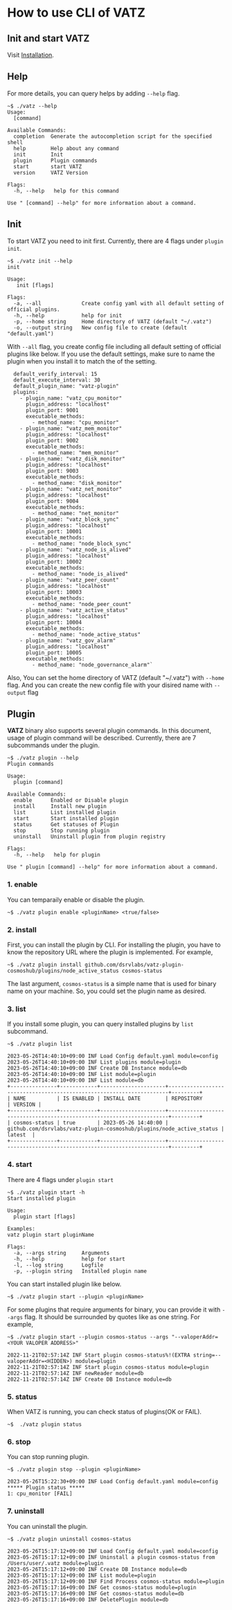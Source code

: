 # How to use CLI of VATZ

## Init and start VATZ

Visit [Installation](./installation.md).


## Help
For more details, you can query helps by adding `--help` flag. 
```
~$ ./vatz --help
Usage:
  [command]

Available Commands:
  completion  Generate the autocompletion script for the specified shell
  help        Help about any command
  init        Init
  plugin      Plugin commands
  start       start VATZ
  version     VATZ Version

Flags:
  -h, --help   help for this command

Use " [command] --help" for more information about a command.
```


## Init
To start VATZ you need to init first. Currently, there are 4 flags under `plugin init`. 
```
~$ ./vatz init --help
init

Usage:
   init [flags]

Flags:
  -a, --all             Create config yaml with all default setting of official plugins.
  -h, --help            help for init
  -p, --home string     Home directory of VATZ (default "~/.vatz")
  -o, --output string   New config file to create (default "default.yaml")
```
With `--all` flag, you create config file including all default setting of official plugins like below. If you use the default settings, make sure to name the plugin when you install it to match the <pluginName> of the setting.
```
  default_verify_interval: 15
  default_execute_interval: 30
  default_plugin_name: "vatz-plugin"
  plugins:
    - plugin_name: "vatz_cpu_monitor"
      plugin_address: "localhost"
      plugin_port: 9001
      executable_methods:
        - method_name: "cpu_monitor"
    - plugin_name: "vatz_mem_monitor"
      plugin_address: "localhost"
      plugin_port: 9002
      executable_methods:
        - method_name: "mem_monitor"
    - plugin_name: "vatz_disk_monitor"
      plugin_address: "localhost"
      plugin_port: 9003
      executable_methods:
        - method_name: "disk_monitor"
    - plugin_name: "vatz_net_monitor"
      plugin_address: "localhost"
      plugin_port: 9004
      executable_methods:
        - method_name: "net_monitor"
    - plugin_name: "vatz_block_sync"
      plugin_address: "localhost"
      plugin_port: 10001
      executable_methods:
        - method_name: "node_block_sync"
    - plugin_name: "vatz_node_is_alived"
      plugin_address: "localhost"
      plugin_port: 10002
      executable_methods:
        - method_name: "node_is_alived"
    - plugin_name: "vatz_peer_count"
      plugin_address: "localhost"
      plugin_port: 10003
      executable_methods:
        - method_name: "node_peer_count"
    - plugin_name: "vatz_active_status"
      plugin_address: "localhost"
      plugin_port: 10004
      executable_methods:
        - method_name: "node_active_status"
    - plugin_name: "vatz_gov_alarm"
      plugin_address: "localhost"
      plugin_port: 10005
      executable_methods:
        - method_name: "node_governance_alarm"`
```

Also, You can set the home directory of VATZ (default "~/.vatz") with `--home` flag.
And you can create the new config file with your disired name with `--output` flag


## Plugin

  **VATZ** binary also supports several plugin commands. In this document, usage of plugin command will be described. Currently, there are 7 subcommands under the plugin. 

  ```
  ~$ ./vatz plugin --help
  Plugin commands

  Usage:
    plugin [command]

  Available Commands:
    enable      Enabled or Disable plugin
    install     Install new plugin
    list        List installed plugin
    start       Start installed plugin
    status      Get statuses of Plugin
    stop        Stop running plugin
    uninstall   Uninstall plugin from plugin registry

  Flags:
    -h, --help   help for plugin

  Use " plugin [command] --help" for more information about a command.
  ```
  ### 1. enable
  You can temparaily enable or disable the plugin.
  ```
  ~$ ./vatz plugin enable <pluginName> <true/false>
  ```
  ### 2. install
  
  First, you can install the plugin by CLI. For installing the plugin, you have to know the repository URL where the plugin is implemented.
  For example, 
  ```
  ~$ ./vatz plugin install github.com/dsrvlabs/vatz-plugin-cosmoshub/plugins/node_active_status cosmos-status
  ```

  The last argument, `cosmos-status` is a simple name that is used for binary name on your machine. So, you could set the plugin name as desired.
  ### 3. list
  If you install some plugin, you can query installed plugins by `list` subcommand.

  ```
  ~$ ./vatz plugin list
  ```
  ```
  2023-05-26T14:40:10+09:00 INF Load Config default.yaml module=config
  2023-05-26T14:40:10+09:00 INF List plugins module=plugin
  2023-05-26T14:40:10+09:00 INF Create DB Instance module=db
  2023-05-26T14:40:10+09:00 INF List module=plugin
  2023-05-26T14:40:10+09:00 INF List module=db
  +---------------+------------+---------------------+----------------------------------------------------------------------+---------+
  | NAME          | IS ENABLED | INSTALL DATE        | REPOSITORY                                                           | VERSION |
  +---------------+------------+---------------------+----------------------------------------------------------------------+---------+
  | cosmos-status | true       | 2023-05-26 14:40:00 | github.com/dsrvlabs/vatz-plugin-cosmoshub/plugins/node_active_status | latest  |
  +---------------+------------+---------------------+----------------------------------------------------------------------+---------+
  ```
  ### 4. start
  There are 4 flags under `plugin start`

  ```
  ~$ ./vatz plugin start -h
  Start installed plugin

  Usage:
    plugin start [flags]

  Examples:
  vatz plugin start pluginName

  Flags:
    -a, --args string     Arguments
    -h, --help            help for start
    -l, --log string      Logfile
    -p, --plugin string   Installed plugin name
  ```

  You can start installed plugin like below.
  ```
  ~$ ./vatz plugin start --plugin <pluginName>
  ```
  For some plugins that require arguments for binary, you can provide it with `--args` flag. It should be surrounded by quotes like as one string. For example,

  ```
  ~$ ./vatz plugin start --plugin cosmos-status --args "--valoperAddr=<YOUR VALOPER ADDRESS>" 
  ```

  ```
  2022-11-21T02:57:14Z INF Start plugin cosmos-status%!(EXTRA string=--valoperAddr=<HIDDEN>) module=plugin
  2022-11-21T02:57:14Z INF Start plugin cosmos-status module=plugin
  2022-11-21T02:57:14Z INF newReader module=db
  2022-11-21T02:57:14Z INF Create DB Instance module=db
  ```

### 5. status
When VATZ is running, you can check status of plugins(OK or FAIL).

  ```
  ~$  ./vatz plugin status
  ```

### 6. stop
You can stop running plugin.
  ```
  ~$ ./vatz plugin stop --plugin <pluginName>
  ```
  ```
  2023-05-26T15:22:30+09:00 INF Load Config default.yaml module=config
  ***** Plugin status *****
  1: cpu_monitor [FAIL]
  ```
### 7. uninstall
You can uninstall the plugin.

  ```
  ~$ ./vatz plugin uninstall cosmos-status
  ```
  ```
  2023-05-26T15:17:12+09:00 INF Load Config default.yaml module=config
  2023-05-26T15:17:12+09:00 INF Uninstall a plugin cosmos-status from /Users/user/.vatz module=plugin
  2023-05-26T15:17:12+09:00 INF Create DB Instance module=db
  2023-05-26T15:17:12+09:00 INF List module=plugin
  2023-05-26T15:17:12+09:00 INF Find Process cosmos-status module=plugin
  2023-05-26T15:17:16+09:00 INF Get cosmos-status module=plugin
  2023-05-26T15:17:16+09:00 INF Get cosmos-status module=db
  2023-05-26T15:17:16+09:00 INF DeletePlugin module=db
  ```
